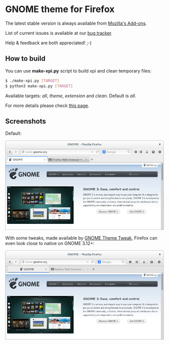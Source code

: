 # GNOME theme for Firefox

The latest stable version is always available from [Mozilla's Add-ons](https://addons.mozilla.org/de/firefox/addon/gnome-linux-only/).

List of current issues is available at our [bug tracker](https://gitlab.com/HeikoAdams/firefox-gnome3-theme/issues).

Help & feedback are both appreciated! ;-)

## How to build

You can use __make-xpi.py__ script to build xpi and clean temporary files:

```Bash
$ ./make-xpi.py [TARGET]
$ python3 make-xpi.py [TARGET]
```

Available targets: _all_, _theme_, _extension_ and _clean_. Default is _all_.

For more details please check [this page](https://github.com/seleznev/firefox-complete-theme-build-system#firefox-complete-theme-build-system).

## Screenshots

Default:

![Screenshot: default](screenshots/screenshot-theme.png)

With some tweaks, made available by [GNOME Theme Tweak](https://addons.mozilla.org/firefox/addon/gnome-theme-tweak/), Firefox can even look close to native on GNOME 3.12+:

![Screenshot with tweaks](screenshots/screenshot-tweaks.png)
